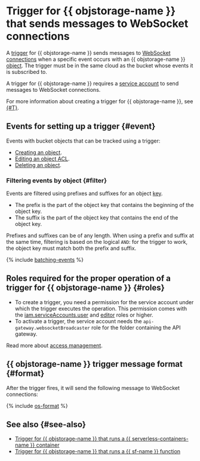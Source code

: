 # Trigger for {{ objstorage-name }} that sends messages to WebSocket connections

A [trigger](../trigger/) for {{ objstorage-name }} sends messages to [WebSocket connections](../extensions/websocket.md) when a specific event occurs with an {{ objstorage-name }} [object](../../../storage/concepts/object.md). The trigger must be in the same cloud as the bucket whose events it is subscribed to.

A trigger for {{ objstorage-name }} requires a [service account](../../../iam/concepts/users/service-accounts.md) to send messages to WebSocket connections.

For more information about creating a trigger for {{ objstorage-name }}, see [{#T}](../../operations/trigger/os-trigger-create.md).

## Events for setting up a trigger {#event}

Events with bucket objects that can be tracked using a trigger:
- [Creating an object](../../../storage/operations/objects/upload.md).
- [Editing an object ACL](../../../storage/operations/objects/edit-acl.md).
- [Deleting an object](../../../storage/operations/objects/delete.md).

### Filtering events by object {#filter}

Events are filtered using prefixes and suffixes for an object [key](../../../storage/concepts/object.md#key).
* The prefix is the part of the object key that contains the beginning of the object key.
* The suffix is the part of the object key that contains the end of the object key.

Prefixes and suffixes can be of any length. When using a prefix and suffix at the same time, filtering is based on the logical `AND`: for the trigger to work, the object key must match both the prefix and suffix.

{% include [batching-events](../../../_includes/api-gateway/batching-events.md) %}

## Roles required for the proper operation of a trigger for {{ objstorage-name }} {#roles}

- To create a trigger, you need a permission for the service account under which the trigger executes the operation. This permission comes with the [iam.serviceAccounts.user](../../../iam/security/index.md#iam-serviceAccounts-user) and [editor](../../../iam/roles-reference.md#editor) roles or higher.
- To activate a trigger, the service account needs the `api-gateway.websocketBroadcaster` role for the folder containing the API gateway.

Read more about [access management](../../security/index.md).

## {{ objstorage-name }} trigger message format {#format}

After the trigger fires, it will send the following message to WebSocket connections:

{% include [os-format](../../../_includes/functions/os-format.md) %}

## See also {#see-also}

* [Trigger for {{ objstorage-name }} that runs a {{ serverless-containers-name }} container](../../../serverless-containers/concepts/trigger/os-trigger.md)
* [Trigger for {{ objstorage-name }} that runs a {{ sf-name }} function](../../../functions/concepts/trigger/os-trigger.md)
